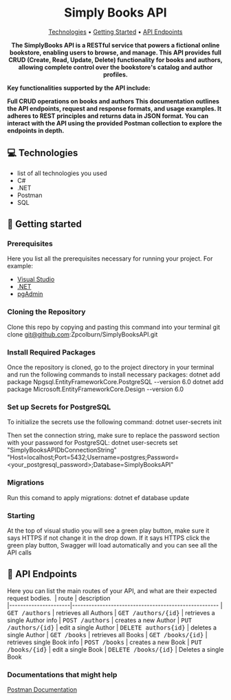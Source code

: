 <h1 align="center" style="font-weight: bold;">Simply Books API</h1>

<p align="center">
 <a href="#tech">Technologies</a> • 
 <a href="#started">Getting Started</a> • 
  <a href="#routes">API Endpoints</a> 
</p>

<p align="center">
    <b>The SimplyBooks API is a RESTful service that powers a fictional online bookstore, enabling users to browse, and manage. This API provides full CRUD (Create, Read, Update, Delete) functionality for books and authors, allowing complete control over the bookstore's catalog and author profiles.

Key functionalities supported by the API include:

Full CRUD operations on books and authors
This documentation outlines the API endpoints, request and response formats, and usage examples. It adheres to REST principles and returns data in JSON format. You can interact with the API using the provided Postman collection to explore the endpoints in depth.</b>
</p>

<h2 id="technologies">💻 Technologies</h2>

- list of all technologies you used
- C#
- .NET
- Postman
- SQL

<h2 id="started">🚀 Getting started</h2>

<h3>Prerequisites</h3>

Here you list all the prerequisites necessary for running your project. For example:

- [Visual Studio](https://visualstudio.microsoft.com/downloads/)
- [.NET](https://learn.microsoft.com/en-us/dotnet/framework/install/on-windows-11)
- [pgAdmin](https://www.pgadmin.org/download/)

<h3>Cloning the Repository</h3>

Clone this repo by copying and pasting this command into your terminal 
git clone git@github.com:Zpcolburn/SimplyBooksAPI.git

<h3>Install Required Packages</h3>
Once the repository is cloned, go to the project directory in your terminal and run the following commands to install necessary packages:
dotnet add package Npgsql.EntityFrameworkCore.PostgreSQL --version 6.0
dotnet add package Microsoft.EntityFrameworkCore.Design --version 6.0

<h3>Set up Secrets for PostgreSQL</h2>
To initialize the secrets use the following command:
dotnet user-secrets init

Then set the connection string, make sure to replace the password section with your password for PostgreSQL:
dotnet user-secrets set "SimplyBooksAPIDbConnectionString" "Host=localhost;Port=5432;Username=postgres;Password=<your_postgresql_password>;Database=SimplyBooksAPI"

<h3>Migrations</h3>
Run this comand to apply migrations:
dotnet ef database update

<h3>Starting</h3>
At the top of visual studio you will see a green play button, make sure it says HTTPS if not change it in the drop down. 
If it says HTTPS click the green play button, Swagger will load automatically and you can see all the API calls 

<h2 id="routes">📍 API Endpoints</h2>

Here you can list the main routes of your API, and what are their expected request bodies.
​
| route               | description                                          
|----------------------|-----------------------------------------------------
| <kbd>GET /authors</kbd>     | retrieves all Authors 
| <kbd>GET /authors/{id}</kbd>     | retrieves a single Author info
| <kbd>POST /authors</kbd>     | creates a new Author
| <kbd>PUT /authors/{id}</kbd>     | edit a single Author
| <kbd>DELETE authors{id}</kbd>     | deletes a single Author 
| <kbd>GET /books</kbd>     | retrieves all Books
| <kbd>GET /books/{id}</kbd>     | retrieves single Book info 
| <kbd>POST /books</kbd>     | creates a new Book
| <kbd>PUT /books/{id}</kbd>     | edit a single Book 
| <kbd>DELETE /books/{id}</kbd>     | Deletes a single Book 


<h3>Documentations that might help</h3>

[Postman Documentation](https://documenter.getpostman.com/view/31920812/2sAXxP9CfF)
